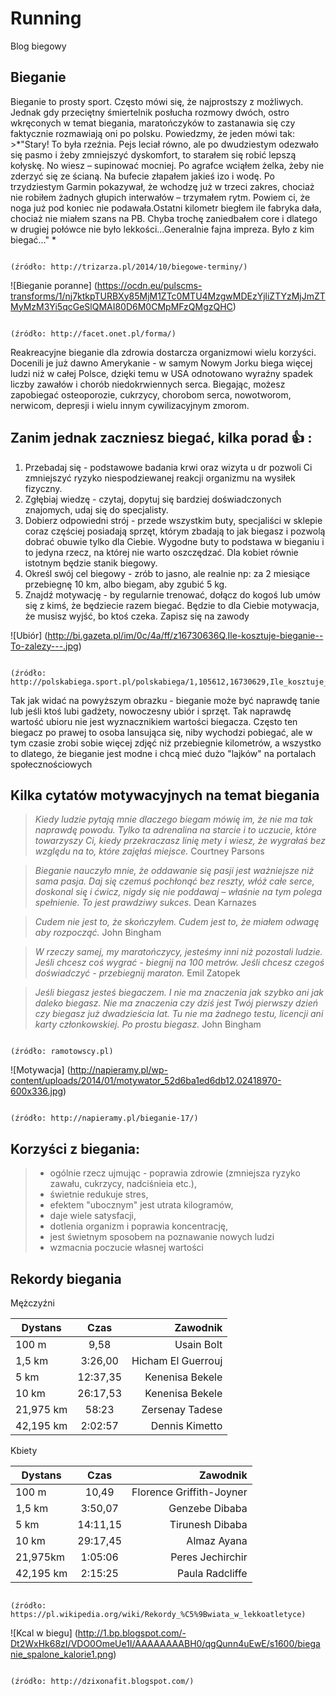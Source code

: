 # Running
Blog biegowy

## Bieganie 
Bieganie to prosty sport. Często mówi się, że najprostszy z możliwych. Jednak gdy przeciętny śmiertelnik posłucha rozmowy dwóch, ostro wkręconych w temat biegania, maratończyków to zastanawia się czy faktycznie rozmawiają oni po polsku. Powiedzmy, że jeden mówi tak: >*"Stary! To była rzeźnia. Pejs leciał równo, ale po dwudziestym odezwało się pasmo i żeby zmniejszyć dyskomfort, to starałem się robić lepszą kołyskę. No wiesz – supinować mocniej. Po agrafce wciąłem żelka, żeby nie zderzyć się ze ścianą. Na bufecie złapałem jakieś izo i wodę. Po trzydziestym Garmin pokazywał, że wchodzę już w trzeci zakres, chociaż nie robiłem żadnych głupich interwałów – trzymałem rytm. Powiem ci, że noga już pod koniec nie podawała.Ostatni kilometr biegłem ile fabryka dała, chociaż nie miałem szans na PB. Chyba trochę zaniedbałem core i dlatego w drugiej połówce nie było lekkości…Generalnie fajna impreza. Było z kim biegać…" *

                                                                                (źródło: http://trizarza.pl/2014/10/biegowe-terminy/)

![Bieganie poranne] (https://ocdn.eu/pulscms-transforms/1/nj7ktkpTURBXy85MjM1ZTc0MTU4MzgwMDEzYjliZTYzMjJmZTMyMzM3Yi5qcGeSlQMAI80D6M0CMpMFzQMgzQHC)

                                                                                (źródło: http://facet.onet.pl/forma/)
        
Reakreacyjne bieganie dla zdrowia dostarcza organizmowi wielu korzyści. Docenili je już dawno Amerykanie - w samym Nowym Jorku biega więcej ludzi niż w całej Polsce, dzięki temu w USA odnotowano wyraźny spadek liczby zawałów i chorób niedokrwiennych serca. Biegając, możesz zapobiegać osteoporozie, cukrzycy, chorobom serca, nowotworom, nerwicom, depresji i wielu innym cywilizacyjnym zmorom.


## Zanim jednak zaczniesz biegać, kilka porad :thumbsup: :

1. Przebadaj się - podstawowe badania krwi oraz wizyta u dr pozwoli Ci zmniejszyć ryzyko niespodziewanej reakcji organizmu na wysiłek fizyczny.
2. Zgłębiaj wiedzę - czytaj, dopytuj się bardziej doświadczonych znajomych, udaj się do specjalisty.
3. Dobierz odpowiedni strój - przede wszystkim buty, specjaliści w sklepie coraz częściej posiadają sprzęt, którym zbadają to jak biegasz i pozwolą dobrać obuwie tylko dla Ciebie. Wygodne buty to podstawa w bieganiu i to jedyna rzecz, na której nie warto oszczędzać. Dla kobiet równie istotnym będzie stanik biegowy.
4. Określ swój cel biegowy - zrób to jasno, ale realnie np: za 2 miesiące przebiegnę 10 km, albo biegam, aby zgubić 5 kg.
5. Znajdź motywację - by regularnie trenować, dołącz do kogoś lub umów się z kimś, że będziecie razem biegać. Będzie to dla Ciebie motywacja, że musisz wyjść, bo ktoś czeka. Zapisz się na zawody


![Ubiór] (http://bi.gazeta.pl/im/0c/4a/ff/z16730636Q,Ile-kosztuje-bieganie--To-zalezy---.jpg)

                                                                                (źródło: http://polskabiega.sport.pl/polskabiega/1,105612,16730629,Ile_kosztuje_bieganie_.html)
        
Tak jak widać na powyższym obrazku - bieganie może być naprawdę tanie lub jeśli ktoś lubi gadżety, nowoczesny ubiór i sprzęt. Tak naprawdę wartość ubioru nie jest wyznacznikiem wartości biegacza. Często ten biegacz po prawej to osoba lansująca się, niby wychodzi pobiegać, ale w tym czasie zrobi sobie więcej zdjęć niż przebiegnie kilometrów, a wszystko to dlatego, że bieganie jest modne i chcą mieć dużo "lajków" na portalach społecznościowych

## Kilka cytatów motywacyjnych na temat biegania

>*Kiedy ludzie pytają mnie dlaczego biegam mówię im, że nie ma tak naprawdę powodu. Tylko ta adrenalina na starcie i to uczucie, które towarzyszy Ci, kiedy przekraczasz linię mety i wiesz, że wygrałaś bez względu na to, które zajęłaś miejsce.* Courtney Parsons

>*Bieganie nauczyło mnie, że oddawanie się pasji jest ważniejsze niż sama pasja. Daj się czemuś pochłonąć bez reszty, włóż całe serce, doskonal się i ćwicz, nigdy się nie poddawaj – właśnie na tym polega spełnienie. To jest prawdziwy sukces.* Dean Karnazes

>*Cudem nie jest to, że skończyłem. Cudem jest to, że miałem odwagę aby rozpocząć.* John Bingham

>*W rzeczy samej, my maratończycy, jesteśmy inni niż pozostali ludzie. Jeśli chcesz coś wygrać - biegnij na 100 metrów. Jeśli chcesz czegoś doświadczyć - przebiegnij maraton.* Emil Zatopek

>*Jeśli biegasz jesteś biegaczem. I nie ma znaczenia jak szybko ani jak daleko biegasz. Nie ma znaczenia czy dziś jest Twój pierwszy dzień czy biegasz już dwadzieścia lat. Tu nie ma żadnego testu, licencji ani karty członkowskiej. Po prostu biegasz.* John Bingham
                
                                                                               (źródło: ramotowscy.pl)


![Motywacja] (http://napieramy.pl/wp-content/uploads/2014/01/motywator_52d6ba1ed6db12.02418970-600x336.jpg)

                                                                                  (źródło: http://napieramy.pl/bieganie-17/)


## **Korzyści z biegania:** 

>* ogólnie rzecz ujmując - poprawia zdrowie (zmniejsza ryzyko zawału, cukrzycy, nadciśnieia etc.),
>* świetnie redukuje stres,
>* efektem "ubocznym" jest utrata kilogramów,
>* daje wiele satysfacji,
>* dotlenia organizm i poprawia koncentrację,
>* jest świetnym sposobem na poznawanie nowych ludzi
>* wzmacnia poczucie własnej wartości



## Rekordy biegania

Mężczyźni

| Dystans       | Czas          | Zawodnik    |
| ------------- |:-------------:| --------:|
| 100 m         | 9,58          |Usain Bolt|
| 1,5 km        | 3:26,00       |Hicham El Guerrouj|
| 5 km          | 12:37,35      |Kenenisa Bekele  | 
| 10 km       	| 26:17,53      |Kenenisa Bekele
| 21,975 km     | 58:23         |Zersenay Tadese|
| 42,195 km     | 2:02:57       |Dennis Kimetto   |

Kbiety

| Dystans       | Czas          | Zawodnik     |
| ------------- |:-------------:| --------:|
| 100 m         | 10,49         |Florence Griffith-Joyner|
| 1,5 km        | 3:50,07       |Genzebe Dibaba|
| 5 km          | 14:11,15      | Tirunesh Dibaba| 
| 10 km       	| 29:17,45      | Almaz Ayana|
| 21,975km      | 1:05:06       |Peres Jechirchir|
| 42,195 km     | 2:15:25        | Paula Radcliffe|


                                                                              (źródło: https://pl.wikipedia.org/wiki/Rekordy_%C5%9Bwiata_w_lekkoatletyce)

![Kcal w biegu] (http://1.bp.blogspot.com/-Dt2WxHk68zI/VDO0OmeUe1I/AAAAAAAABH0/qgQunn4uEwE/s1600/bieganie_spalone_kalorie1.png)

                                                                              (źródło: http://dzixonafit.blogspot.com/)
